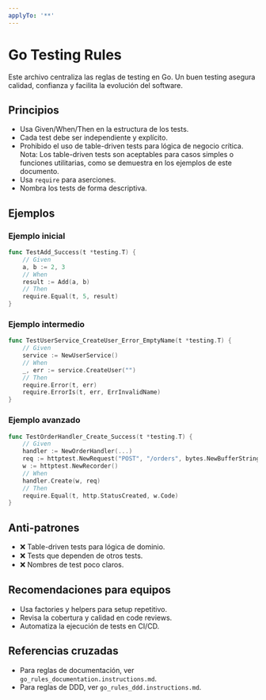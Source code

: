 ```yaml
---
applyTo: '**'
---
```


# Go Testing Rules

Este archivo centraliza las reglas de testing en Go. Un buen testing asegura calidad, confianza y facilita la evolución del software.

## Principios
- Usa Given/When/Then en la estructura de los tests.
- Cada test debe ser independiente y explícito.
- Prohibido el uso de table-driven tests para lógica de negocio crítica.
  Nota: Los table-driven tests son aceptables para casos simples o funciones utilitarias, como se demuestra en los ejemplos de este documento.
- Usa `require` para aserciones.
- Nombra los tests de forma descriptiva.

## Ejemplos

### Ejemplo inicial
```go
func TestAdd_Success(t *testing.T) {
    // Given
    a, b := 2, 3
    // When
    result := Add(a, b)
    // Then
    require.Equal(t, 5, result)
}
```

### Ejemplo intermedio
```go
func TestUserService_CreateUser_Error_EmptyName(t *testing.T) {
    // Given
    service := NewUserService()
    // When
    _, err := service.CreateUser("")
    // Then
    require.Error(t, err)
    require.ErrorIs(t, err, ErrInvalidName)
}
```

### Ejemplo avanzado
```go
func TestOrderHandler_Create_Success(t *testing.T) {
    // Given
    handler := NewOrderHandler(...)
    req := httptest.NewRequest("POST", "/orders", bytes.NewBufferString(`{"item":"book"}`))
    w := httptest.NewRecorder()
    // When
    handler.Create(w, req)
    // Then
    require.Equal(t, http.StatusCreated, w.Code)
}
```

## Anti-patrones
- ❌ Table-driven tests para lógica de dominio.
- ❌ Tests que dependen de otros tests.
- ❌ Nombres de test poco claros.

## Recomendaciones para equipos
- Usa factories y helpers para setup repetitivo.
- Revisa la cobertura y calidad en code reviews.
- Automatiza la ejecución de tests en CI/CD.

## Referencias cruzadas
- Para reglas de documentación, ver `go_rules_documentation.instructions.md`.
- Para reglas de DDD, ver `go_rules_ddd.instructions.md`.
